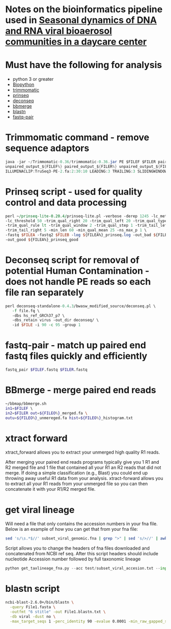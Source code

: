 # Notes on the bioinformatics pipeline used in [Seasonal dynamics of DNA and RNA viral bioaerosol communities in a daycare center](https://link.springer.com/content/pdf/10.1186/s40168-019-0672-z.pdf)

# Must have the following for analysis

- python 3 or greater
- [Biopython](https://biopython.org/)
- [trimmomatic](http://www.usadellab.org/cms/?page=trimmomatic)
- [prinseq](http://prinseq.sourceforge.net/)
- [deconseq](http://deconseq.sourceforge.net/)
- [bbmerge](https://jgi.doe.gov/data-and-tools/bbtools/bb-tools-user-guide/bbmerge-guide/)
- [blastn](https://www.ncbi.nlm.nih.gov/books/NBK279680/)
- [fastq-pair](https://github.com/linsalrob/fastq-pair)

# Trimmomatic command -  remove sequence adaptors

```java
java -jar ~/Trimmomatic-0.36/trimmomatic-0.36.jar PE $FILEF $FILER paired_output_${FILEF%} \
unpaired_output_${FILEF%} paired_output_${FILER%} unpaired_output_${FILER%} -trimlog output.log \
ILLUMINACLIP:TruSeq3-PE-2.fa:2:30:10 LEADING:3 TRAILING:3 SLIDINGWINDOW:4:15 MINLEN:60
```
# Prinseq script - used for quality control and data processing

```perl
perl ~/prinseq-lite-0.20.4/prinseq-lite.pl -verbose -derep 1245 -lc_method entropy \
-lc_threshold 50 -trim_qual_right 20 -trim_qual_left 20 -trim_qual_type mean \
-trim_qual_rule lt -trim_qual_window 2 -trim_qual_step 1 -trim_tail_left 5 \
-trim_tail_right 5 -min_len 60 -min_qual_mean 25 -ns_max_p 1 \
-fastq $FILEA -fastq2 $FILEB -log ${FILEA%}_prinseq.log -out_bad ${FILEA%}_prinseq_bad \
-out_good ${FILEA%}_prinseq_good
```
# Deconseq script for removal of potential Human Contamination -  does not handle PE reads so each file ran separately

 ```perl 
 perl deconseq-standalone-0.4.3/bwasw_modified_source/deconseq.pl \
    -f file.fq \
    -dbs hs_ref_GRCh37_p7 \
    -dbs_retain virus -out_dir deconseq/ \
    -id $FILE -i 90 -c 95 -group 1
 ```
# fastq-pair - match up paired end fastq files quickly and efficiently 

```bash
fastq_pair $FILEF.fastq $FILER.fastq
```

# BBmerge - merge paired end reads

```bash
~/bbmap/bbmerge.sh 
in1=$FILEF \ 
in2=$FILER out=${FILEO%}_merged.fa \
outu=${FILEO%}_unmereged.fa hist=${FILEO%}_histogram.txt
```
# xtract forward

xtract_forward allows you to extract your unmerged high quality R1 reads.

After merging your paired end reads programs typically give you 1 R1 and R2 merged file and 1 file that contained all your R1 an R2 reads that did not merge. If doing a simple classification (e.g., Blast) you could end up throwing away useful R1 data from your analysis. xtract-forward allows you to extract all your R1 reads from your unmerged file so you can then concatenate it with your R1/R2 merged file.


# get viral lineage
Will need a file that only contains the accession numbers in your fna file. Below is an example of how you can get that from your fna file:

```bash
sed 's/\s.*$//' subset_viral_genomic.fna | grep ">" | sed 's/>//' | awk '{print $1}' > subset_viral_accesion.txt
```

Script allows you to change the headers of fna files downloaded and concatenated from NCBI ref seq. After this script
headers should include nucleotide Accession number followed by full taxonomic lineage

 ```python 
 python get_taxlineage_fna.py --acc test/subset_viral_accesion.txt --input test/subset_viral_genomic.fna --output test/viral_subset.genomic.new.header.fna
 ```

# blastn script

```bash
ncbi-blast-2.6.0+/bin/blastn \
  -query File1.fasta \
  -outfmt "6 stitle" -out File1.blastn.txt \
  -db viral -dust no \
  -max_target_seqs 1 -perc_identity 90 -evalue 0.0001 -min_raw_gapped_score 105
```
